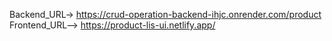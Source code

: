 Backend_URL-> https://crud-operation-backend-ihjc.onrender.com/product
Frontend_URL--> https://product-lis-ui.netlify.app/
